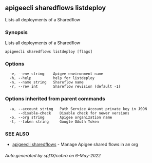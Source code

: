 ## apigeecli sharedflows listdeploy

Lists all deployments of a Sharedflow

### Synopsis

Lists all deployments of a Sharedflow

```
apigeecli sharedflows listdeploy [flags]
```

### Options

```
  -e, --env string    Apigee environment name
  -h, --help          help for listdeploy
  -n, --name string   Shareflow name
  -r, --rev int       Shareflow revision (default -1)
```

### Options inherited from parent commands

```
  -a, --account string   Path Service Account private key in JSON
      --disable-check    Disable check for newer versions
  -o, --org string       Apigee organization name
  -t, --token string     Google OAuth Token
```

### SEE ALSO

* [apigeecli sharedflows](apigeecli_sharedflows.md)	 - Manage Apigee shared flows in an org

###### Auto generated by spf13/cobra on 6-May-2022
